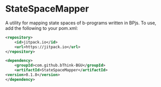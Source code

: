 # StateSpaceMapper
A utility for mapping state spaces of b-programs written in BPjs.
To use, add the following to your pom.xml:

```xml
<repository>
	<id>jitpack.io</id>
	<url>https://jitpack.io</url>
</repository>

<dependency>
	<groupId>com.github.bThink-BGU</groupId>
	<artifactId>StateSpaceMapper</artifactId>
<version>0.1.8</version>
</dependency>
```
